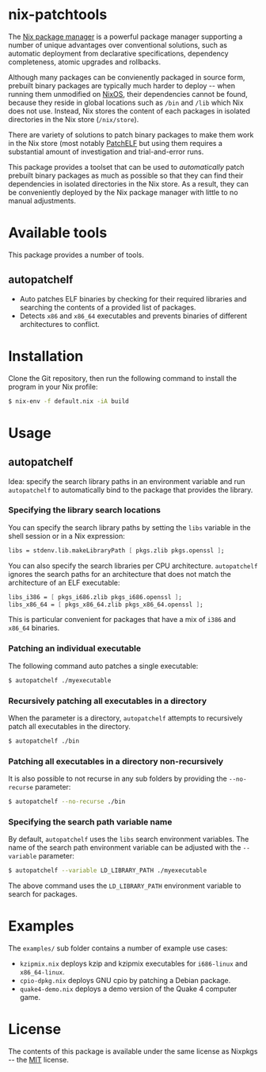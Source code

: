 nix-patchtools
==============
The [Nix package manager](http://nixos/nix) is a powerful package manager
supporting a number of unique advantages over conventional solutions, such as
automatic deployment from declarative specifications, dependency completeness,
atomic upgrades and rollbacks.

Although many packages can be convienently packaged in source form, prebuilt
binary packages are typically much harder to deploy -- when running them
unmodified on [NixOS](http://nixos.org), their dependencies cannot be found,
because they reside in global locations such as `/bin` and `/lib` which Nix
does not use. Instead, Nix stores the content of each packages in isolated
directories in the Nix store (`/nix/store`).

There are variety of solutions to patch binary packages to make them work
in the Nix store (most notably [PatchELF](http://github.com/nixos/patchelf)
but using them requires a substantial amount of investigation and
trial-and-error runs.

This package provides a toolset that can be used to *automatically* patch
prebuilt binary packages as much as possible so that they can find their
dependencies in isolated directories in the Nix store. As a result, they can be
conveniently deployed by the Nix package manager with little to no manual
adjustments.

Available tools
===============
This package provides a number of tools.

autopatchelf
------------
* Auto patches ELF binaries by checking for their required libraries and
  searching the contents of a provided list of packages.
* Detects `x86` and `x86_64` executables and prevents binaries of different
  architectures to conflict.

Installation
============
Clone the Git repository, then run the following command to install the
program in your Nix profile:

```bash
$ nix-env -f default.nix -iA build
```

Usage
=====

autopatchelf
------------
Idea: specify the search library paths in an environment variable
and run `autopatchelf` to automatically bind to the package that
provides the library.

### Specifying the library search locations

You can specify the search library paths by setting the `libs`
variable in the shell session or in a Nix expression:

```nix
libs = stdenv.lib.makeLibraryPath [ pkgs.zlib pkgs.openssl ];
```

You can also specify the search libraries per CPU architecture. `autopatchelf`
ignores the search paths for an architecture that does not match the
architecture of an ELF executable:

```nix
libs_i386 = [ pkgs_i686.zlib pkgs_i686.openssl ]; 
libs_x86_64 = [ pkgs_x86_64.zlib pkgs_x86_64.openssl ];
```

This is particular convenient for packages that have a mix of `i386` and
`x86_64` binaries.

### Patching an individual executable

The following command auto patches a single executable:

```bash
$ autopatchelf ./myexecutable
```

### Recursively patching all executables in a directory

When the parameter is a directory, `autopatchelf` attempts to recursively patch
all executables in the directory.

```bash
$ autopatchelf ./bin
```

### Patching all executables in a directory non-recursively

It is also possible to not recurse in any sub folders by providing the
`--no-recurse` parameter:

```bash
$ autopatchelf --no-recurse ./bin
```

### Specifying the search path variable name

By default, `autopatchelf` uses the `libs` search environment variables. The
name of the search path environment variable can be adjusted with the
`--variable` parameter:

```bash
$ autopatchelf --variable LD_LIBRARY_PATH ./myexecutable
```

The above command uses the `LD_LIBRARY_PATH` environment variable to search
for packages.

Examples
========
The `examples/` sub folder contains a number of example use cases:
* `kzipmix.nix` deploys kzip and kzipmix executables for `i686-linux` and `x86_64-linux`.
* `cpio-dpkg.nix` deploys GNU cpio by patching a Debian package.
* `quake4-demo.nix` deploys a demo version of the Quake 4 computer game.

License
=======
The contents of this package is available under the same license as Nixpkgs --
the [MIT](https://opensource.org/licenses/MIT) license.

